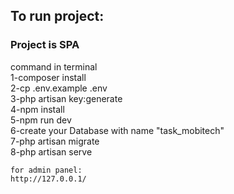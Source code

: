 <h2> To run project:  </h2> 
<h3> Project is SPA </h3>
  command in terminal <br>
    1-composer install <br>
    2-cp .env.example .env <br>
    3-php artisan key:generate <br>
    4-npm install <br>
    5-npm run dev <br>
    6-create your Database with name "task_mobitech" <br> 
    7-php artisan migrate <br>
    8-php artisan serve <br>
    
    for admin panel: 
    http://127.0.0.1/  
